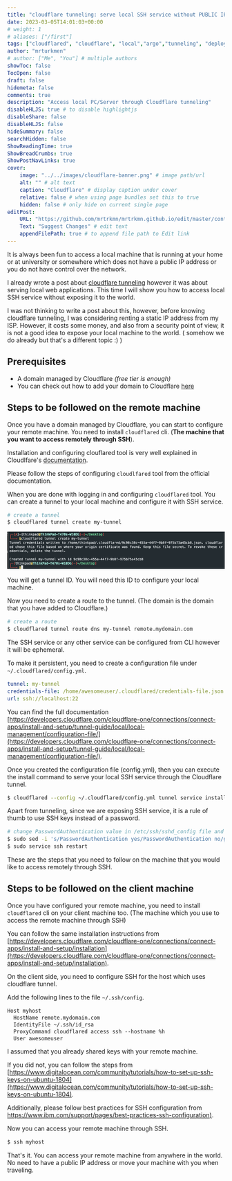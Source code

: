 ```yaml
---
title: "cloudflare tunneling: serve local SSH service without PUBLIC IP"
date: 2023-03-05T14:01:03+00:00
# weight: 1
# aliases: ["/first"]
tags: ["cloudflared", "cloudflare", "local","argo","tunneling", "deployment"]
author: "mrturkmen"
# author: ["Me", "You"] # multiple authors
showToc: false
TocOpen: false
draft: false
hidemeta: false
comments: true
description: "Access local PC/Server through Cloudflare tunneling"
disableHLJS: true # to disable highlightjs
disableShare: false
disableHLJS: false
hideSummary: false
searchHidden: false
ShowReadingTime: true
ShowBreadCrumbs: true
ShowPostNavLinks: true
cover:
    image: "../../images/cloudflare-banner.png" # image path/url
    alt: "" # alt text
    caption: "Cloudflare" # display caption under cover
    relative: false # when using page bundles set this to true
    hidden: false # only hide on current single page
editPost:
    URL: "https://github.com/mrtrkmn/mrtrkmn.github.io/edit/master/content"
    Text: "Suggest Changes" # edit text
    appendFilePath: true # to append file path to Edit link
---
```


It is always been fun to access a local machine that is running at your home or at university or somewhere which does not have a public IP address or you do not have control over the network. 

I already wrote a post about [cloudflare tunneling](https://mrturkmen.com/posts/cloudflare-tunneling/) however it was about serving local web applications. This time I will show you how to access local SSH service without exposing it to the world.


I was not thinking to write a post about this, however, before knowing cloudflare tunneling, I was considering renting a static IP address from my ISP. However, it costs some money, and also from a security point of view, it is not a good idea to expose your local machine to the world. ( somehow we do already but that's a different topic :) )

## Prerequisites

- A domain managed by Cloudflare *(free tier is enough)*
 - You can check out how to add your domain to Cloudflare [here](https://developers.cloudflare.com/fundamentals/get-started/setup/add-site/)


## Steps to be followed on the remote machine 

Once you have a domain managed by Cloudflare, you can start to configure your remote machine. You need to install `cloudflared` cli. (**The machine that you want to access remotely through SSH**).

Installation and configuring clouflared tool is very well explained in Cloudlfare's [documentation](https://developers.cloudflare.com/cloudflare-one/connections/connect-apps/install-and-setup/installation).

Please follow the steps of configuring `cloudlfared` tool from the official documentation. 

When you are done with logging in and configuring `cloudflared` tool. You can create a tunnel to your local machine and configure it with SSH service. 

```bash
# create a tunnel
$ cloudflared tunnel create my-tunnel
```

![](../../images/create-tunnel.png)

You will get a tunnel ID. You will need this ID to configure your local machine.

Now you need to create a route to the tunnel. (The domain is the domain that you have added to Cloudflare.)

```bash
# create a route
$ cloudflared tunnel route dns my-tunnel remote.mydomain.com
```

The SSH service or any other service can be configured from CLI however it will be ephemeral.

To make it persistent, you need to create a configuration file under `~/.cloudflared/config.yml`. 


```yaml
tunnel: my-tunnel
credentials-file: /home/awesomeuser/.cloudflared/credentials-file.json
url: ssh://localhost:22
```

You can find the full documentation [https://developers.cloudflare.com/cloudflare-one/connections/connect-apps/install-and-setup/tunnel-guide/local/local-management/configuration-file/](https://developers.cloudflare.com/cloudflare-one/connections/connect-apps/install-and-setup/tunnel-guide/local/local-management/configuration-file/).


Once you created the configuration file (config.yml), then you can execute the install command to serve your local SSH service through the Cloudflare tunnel. 


```bash
$ cloudflared --config ~/.cloudflared/config.yml tunnel service install
```

Apart from tunneling, since we are exposing SSH service, it is a rule of thumb to use SSH keys instead of a password.

```bash 
# change PasswordAuthentication value in /etc/ssh/sshd_config file and restart SSH service 
$ sudo sed -i 's/PasswordAuthentication yes/PasswordAuthentication no/g' /etc/ssh/sshd_config
$ sudo service ssh restart
```

These are the steps that you need to follow on the machine that you would like to access remotely through SSH.



## Steps to be followed on the client machine 


Once you have configured your remote machine, you need to install `cloudflared` cli on your client machine too. (The machine which you use to access the remote machine through SSH)

You can follow the same installation instructions from [https://developers.cloudflare.com/cloudflare-one/connections/connect-apps/install-and-setup/installation](https://developers.cloudflare.com/cloudflare-one/connections/connect-apps/install-and-setup/installation).

On the client side, you need to configure SSH for the host which uses cloudflare tunnel. 

Add the following lines to the file `~/.ssh/config`. 

```config
Host myhost 
  HostName remote.mydomain.com
  IdentityFile ~/.ssh/id_rsa
  ProxyCommand cloudflared access ssh --hostname %h
  User awesomeuser
```

I assumed that you already shared keys with your remote machine. 

If you did not, you can follow the steps from [https://www.digitalocean.com/community/tutorials/how-to-set-up-ssh-keys-on-ubuntu-1804](https://www.digitalocean.com/community/tutorials/how-to-set-up-ssh-keys-on-ubuntu-1804).

Additionally, please follow best practices for SSH configuration from [https://www.ibm.com/support/pages/best-practices-ssh-configuration)](https://www.ibm.com/support/pages/best-practices-ssh-configuration).

Now you can access your remote machine through SSH. 

```bash
$ ssh myhost
```

That's it. You can access your remote machine from anywhere in the world. No need to have a public IP address or move your machine with you when traveling. 











